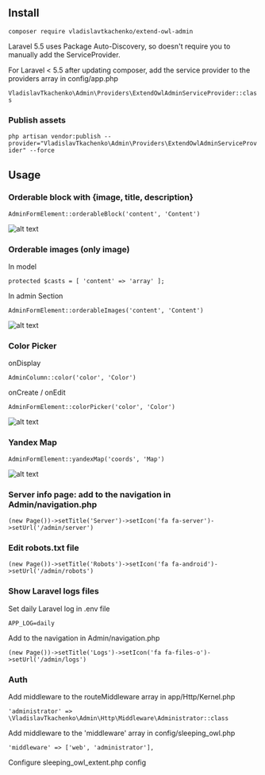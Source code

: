 ## Install

`composer require vladislavtkachenko/extend-owl-admin`

Laravel 5.5 uses Package Auto-Discovery, so doesn't require you to manually add the ServiceProvider.

For Laravel < 5.5 after updating composer, add the service provider to the providers array in config/app.php

`VladislavTkachenko\Admin\Providers\ExtendOwlAdminServiceProvider::class`

### Publish assets

`php artisan vendor:publish --provider="VladislavTkachenko\Admin\Providers\ExtendOwlAdminServiceProvider" --force`


## Usage

### Orderable block with {image, title, description} 

`AdminFormElement::orderableBlock('content', 'Content')`

![alt text](http://joxi.ru/n2Yb9EDTo7lZMA)

### Orderable images (only image)

In model

`protected $casts = [ 'content' => 'array' ];`

In admin Section

`AdminFormElement::orderableImages('content', 'Content')`

![alt text](http://joxi.ru/LmGJBRxtegEeKr)

### Color Picker

onDisplay

`AdminColumn::color('color', 'Color')`

onCreate / onEdit

`AdminFormElement::colorPicker('color', 'Color')`

![alt text](http://joxi.ru/4Ak5n1bSy0aXXm)

### Yandex Map

`AdminFormElement::yandexMap('coords', 'Map')`

![alt text](http://joxi.ru/GrqZ7qoCQR7GDm)

### Server info page: add to the navigation in Admin/navigation.php

`(new Page())->setTitle('Server')->setIcon('fa fa-server')->setUrl('/admin/server')`

### Edit robots.txt file

`(new Page())->setTitle('Robots')->setIcon('fa fa-android')->setUrl('/admin/robots')`

### Show Laravel logs files

Set daily Laravel log in .env file

`APP_LOG=daily`
 
Add to the navigation in Admin/navigation.php

`(new Page())->setTitle('Logs')->setIcon('fa fa-files-o')->setUrl('/admin/logs')`

### Auth

Add middleware to the routeMiddleware array in app/Http/Kernel.php 

`'administrator' => \VladislavTkachenko\Admin\Http\Middleware\Administrator::class`

Add middleware to the 'middleware' array in config/sleeping_owl.php

`'middleware' => ['web', 'administrator'],`

Configure sleeping_owl_extent.php config